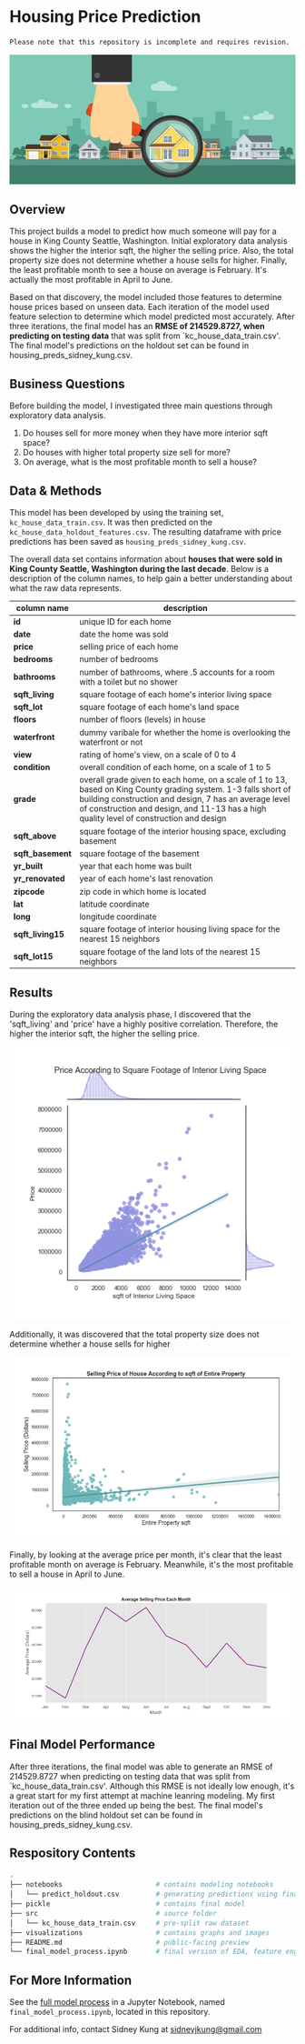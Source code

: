 # Housing Price Prediction
```diff
Please note that this repository is incomplete and requires revision.
```

![banner](./visualizations/banner.jpg)

## Overview

This project builds a model to predict how much someone will pay for a house in King County Seattle, Washington. Initial exploratory data analysis shows the higher the interior sqft, the higher the selling price. Also, the total property size does not determine whether a house sells for higher. Finally, the least profitable month to see a house on average is February. It's actually the most profitable in April to June. 

Based on that discovery, the model included those features to determine house prices based on unseen data. Each iteration of the model used feature selection to determine which model predicted most accurately. After three iterations, the final model has an **RMSE of 214529.8727, when predicting on testing data** that was split from `kc_house_data_train.csv'. The final model's predictions on the holdout set can be found in housing_preds_sidney_kung.csv.

## Business Questions
Before building the model, I investigated three main questions through exploratory data analysis.
1. Do houses sell for more money when they have more interior sqft space?
2. Do houses with higher total property size sell for more?
3. On average, what is the most profitable month to sell a house?

## Data & Methods

This model has been developed by using the training set, `kc_house_data_train.csv`. It was then predicted on the `kc_house_data_holdout_features.csv`. The resulting dataframe with price predictions has been saved as `housing_preds_sidney_kung.csv`.

The overall data set contains information about **houses that were sold in King County Seattle, Washington during the last decade**. Below is a description of the column names, to help gain a better understanding about what the raw data represents. 

| column name | description |
|-|-|
| **id** | unique ID for each home |
| **date** | date the home was sold |
| **price** | selling price of each home |
| **bedrooms** | number of bedrooms |
| **bathrooms** | number of bathrooms, where .5 accounts for a room with a toilet but no shower |
| **sqft_living** | square footage of each home's interior living space |
| **sqft_lot** | square footage of each home's land space |
| **floors** | number of floors (levels) in house |
| **waterfront** | dummy varibale for whether the home is overlooking the waterfront or not |
| **view** | rating of home's view, on a scale of 0 to 4 |
| **condition** | overall condition of each home, on a scale of 1 to 5 |
| **grade** | overall grade given to each home, on a scale of 1 to 13, based on King County grading system. 1-3 falls short of building construction and design, 7 has an average level of construction and design, and 11-13 has a high quality level of construction and design |
| **sqft_above** | square footage of the interior housing space, excluding basement |
| **sqft_basement** | square footage of the basement |
| **yr_built** | year that each home was built |
| **yr_renovated** | year of each home's last renovation |
| **zipcode** | zip code in which home is located |
| **lat** | latitude coordinate |
| **long** | longitude coordinate |
| **sqft_living15** | square footage of interior housing living space for the nearest 15 neighbors |
| **sqft_lot15** | square footage of the land lots of the nearest 15 neighbors |


## Results

During the exploratory data analysis phase, I discovered that the 'sqft_living' and 'price' have a highly positive correlation. Therefore, the higher the interior sqft, the higher the selling price.

![sqft_living](./visualizations/sqft_living.png)


Additionally, it was discovered that the total property size does not determine whether a house sells for higher

![entire_property](./visualizations/entire_property.png)

Finally, by looking at the average price per month, it's clear that the least profitable month on average is February. Meanwhile, it's the most profitable to sell a house in April to June.

![month_sold](./visualizations/month_sold.png)

## Final Model Performance

After three iterations, the final model was able to generate an RMSE of 214529.8727 when predicting on testing data that was split from `kc_house_data_train.csv'. Although this RMSE is not ideally low enough, it's a great start for my first attempt at machine leanring modeling. My first iteration out of the three ended up being the best. The final model's predictions on the blind holdout set can be found in housing_preds_sidney_kung.csv.

## Respository Contents

```bash
.
├── notebooks                       # contains modeling notebooks
│   └── predict_holdout.csv         # generating predictions using final model
├── pickle                          # contains final model
├── src                             # source folder
│   └── kc_house_data_train.csv     # pre-split raw dataset
├── visualizations                  # contains graphs and images
├── README.md                       # public-facing preview
└── final_model_process.ipynb       # final version of EDA, feature engineering and modeling process

```

## For More Information

See the [full model process](https://github.com/sidneykung/Housing_Price_Model/blob/main/final_model_process.ipynb) in a Jupyter Notebook, named `final_model_process.ipynb`, located in this repository.

For additional info, contact Sidney Kung at sidneyjkung@gmail.com
